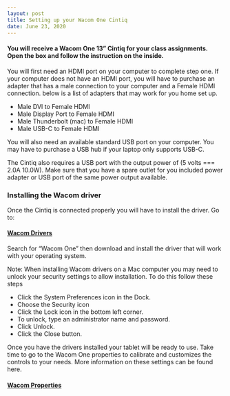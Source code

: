 ```yaml
---
layout: post
title: Setting up your Wacom One Cintiq 
date: June 23, 2020
--- 
```

#### You will receive a Wacom One 13” Cintiq for your class assignments.  Open the box and follow the instruction on the inside.   

You will first need an HDMI port on your computer to complete step one.  If your computer does not have an HDMI port, you will have to purchase an adapter that has a male connection to your computer and a Female HDMI connection.  below is a list of adapters that may work for you home set up.  
* Male DVI to Female HDMI  
* Male Display Port to Female HDMI 
* Male Thunderbolt (mac) to Female HDMI 
* Male USB-C to Female HDMI  

You will also need an available standard USB port on your computer.  You may have to purchase a USB hub if your laptop only supports USB-C.   

The Cintiq also requires a USB port with the output power of (5 volts === 2.0A 10.0W). Make sure that you have a spare outlet for you included power adapter or USB port of the same power output available.    

### **Installing the Wacom driver** 

Once the Cintiq is connected properly you will have to install the driver.  Go to:  
#### [Wacom Drivers](https://www.wacom.com/en-us/support/product-support/drivers)   

Search for “Wacom One” then download and install the driver that will work with your operating system.  

Note: When installing Wacom drivers on a Mac computer you may need to unlock your security settings to allow installation.  To do this follow these steps  
* Click the System Preferences icon in the Dock.  
* Choose the Security icon  
* Click the Lock icon in the bottom left corner.   
* To unlock, type an administrator name and password.  
* Click Unlock.  
* Click the Close button.  

 Once you have the drivers installed your tablet will be ready to use.  Take time to go to the Wacom One properties to calibrate and customizes the controls to your needs. More information on these settings can be found here.<br>
#### [Wacom Properties](https://101.wacom.com/UserHelp/en/ControlPanel.htm) 

